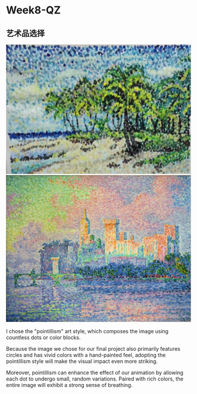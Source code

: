 # Week8-QZ

## 艺术品选择
![An image of the P1](readmeImages/P1.jpg)
![An image of the P2](readmeImages/P2.jpg)



I chose the "pointillism" art style, which composes the image using countless dots or color blocks. 

Because the image we chose for our final project also primarily features circles and has vivid colors with a hand-painted feel, adopting the pointillism style will make the visual impact even more striking.

Moreover, pointillism can enhance the effect of our animation by allowing each dot to undergo small, random variations. Paired with rich colors, the entire image will exhibit a strong sense of breathing.